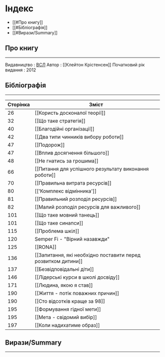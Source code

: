 # Індекс

 - [[#Про книгу]]
 - [[#Бібліографія]]
 - [[#Вирази/Summary]]

## Про книгу
***
Видавництво : [ВСЛ](https://starylev.com.ua/knyga-yak-vy-zbuduyete-svoye-zyttya-2024)
Автор : [[Клейтон Крістенсен]]
Початковий рік видання : 2012

## Бібліографія
***

| Сторінка | Зміст                                                         |
| -------- | ------------------------------------------------------------- |
| 26       | [[Користь досконалої теорії]]                                 |
| 32       | [[Що таке стратегія]]                                         |
| 40       | [[Благодійні організації]]                                    |
| 42       | [[Два типи чинників вибору роботи]]                           |
| 47       | [[Подорож]]                                                   |
| 47       | [[Вплив досягнення більшого]]                                 |
| 48       | [[Не гнатись за грошима]]                                     |
| 66       | [[Питання для успішного результату виконання роботи]]         |
| 70       | [[Правильна витрата ресурсів]]                                |
| 80       | [['Комплекс відмінника']]                                     |
| 81       | [[Правильний розподіл ресурсів]]                              |
| 82       | [[Малий розподіл ресурсів для важливого]]                     |
| 101      | [[Що таке мовний танець]]                                     |
| 101      | [[Що таке синапси]]                                           |
| 115      | [[Проблема шкіл]]                                             |
| 120      | Semper Fi - "Вірний назавжди"                                 |
| 125      | [[RONA]]                                                      |
| 136      | [[Запитання, які необхідно поставити перед розвитком дитини]] |
| 137      | [[Безвідповідальні діти]]                                     |
| 146      | [[Лідерські курси в школі досвіду]]                           |
| 171      | [[Людина, якою я став]]                                       |
| 190      | [[Життя - потік поважних причин]]                             |
| 190      | [[Сто відсотків краще за 98]]                                 |
| 195      | [[Формування гідної мети]]                                    |
| 195      | [[Мета - свідомий вибір]]                                     |
| 197      | [[Коли надихатиме образ]]                                     |

## Вирази/Summary
***


